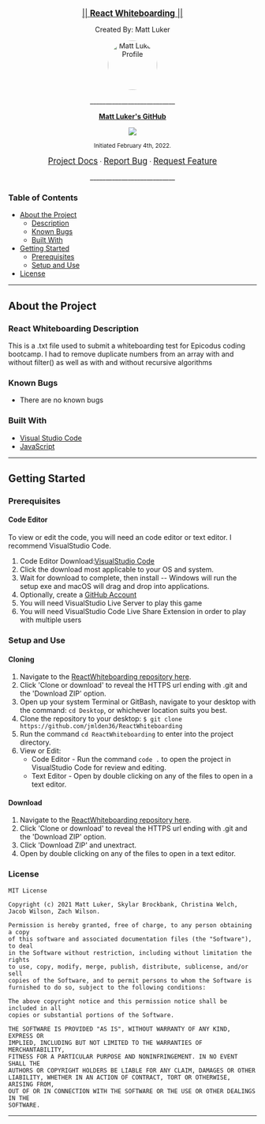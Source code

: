 <br>
<p align="center">
  <u><big>|| <b>React Whiteboarding</b> ||</big></u>
</p>
<p align="center">Created By: Matt Luker
</p>
<p align="center">
    <!-- Matt Avatar/Logo -->
    <a href="https://github.com/jmlden36">
        <img src="https://avatars.githubusercontent.com/u/90112126?v=4" alt= "Matt Luker Profile" width="100" height="100" style="border-radius:50%">
    </a>
    <p align="center">
      ___________________________
    </p>
    <!-- GitHub Link -->
    <!-- Matt-->
    <p align="center">
        <a href="https://github.com/jmlden36">
            <strong>Matt Luker's GitHub</strong>
        </a>
    </p>
    <p align="center">
        <a href="https://www.linkedin.com/in/james-matt-luker/">
            <img src="https://img.shields.io/badge/-LinkedIn-black.svg?style=plastic&logo=linkedin&colorB=2867B2">
        </a>
    </p>         
</p>

<p align="center">
  <small>Initiated February 4th, 2022.</small>
</p>

<!-- Project Links -->
<p align="center">
    <a href="https://github.com/jmlden36/ReactWhiteboarding#readme"><big>Project Docs</big></a> ·
    <a href="https://github.com/jmlden36/ReactWhiteboarding/issues"><big>Report Bug</big></a> ·
    <a href="https://github.com/jmlden36/ReactWhiteboarding/issues"><big>Request Feature</big></a>
</p>
<p align="center">
___________________________
</p>

### Table of Contents
* <a href="#-about-the-project">About the Project</a>
    * <a href="#-description">Description</a>
    * <a href="#-known-bugs">Known Bugs</a>
    * <a href="#-built-with">Built With</a>
* <a href="#-getting-started">Getting Started</a>
    * <a href="#-prerequisites">Prerequisites</a>
    * <a href="#-setup-and-use">Setup and Use</a>
* <a href="#-license">License</a>
    

___________________________


## About the Project

### React Whiteboarding Description
This is a .txt file used to submit a whiteboarding test for Epicodus coding bootcamp.  I had to remove duplicate numbers from an array with and without filter() as well as with and without recursive algorithms

### Known Bugs

* There are no known bugs

### Built With
* [Visual Studio Code](https://code.visualstudio.com/)
* [JavaScript](https://www.javascript.com/)


___________________________


## Getting Started

### Prerequisites

#### Code Editor

  To view or edit the code, you will need an code editor or text editor. I recommend VisualStudio Code.

  1) Code Editor Download:[VisualStudio Code](https://code.visualstudio.com/)
  2) Click the download most applicable to your OS and system.
  3) Wait for download to complete, then install -- Windows will run the setup exe and macOS will drag and drop into applications.
  4) Optionally, create a [GitHub Account](https://github.com)
  5) You will need VisualStudio Live Server to play this game
  6) You will need VisualStudio Code Live Share Extension in order to play with multiple users

### Setup and Use

  #### Cloning

  1) Navigate to the [ReactWhiteboarding repository here](https://github.com/jmlden36/ReactWhiteboarding).
  2) Click 'Clone or download' to reveal the HTTPS url ending with .git and the 'Download ZIP' option.
  3) Open up your system Terminal or GitBash, navigate to your desktop with the command: `cd Desktop`, or whichever location suits you best.
  4) Clone the repository to your desktop: `$ git clone https://github.com/jmlden36/ReactWhiteboarding`
  5) Run the command `cd ReactWhiteboarding` to enter into the project directory.
  6) View or Edit:
      * Code Editor - Run the command `code .` to open the project in VisualStudio Code for review and editing.
      * Text Editor - Open by double clicking on any of the files to open in a text editor.

  #### Download

  1) Navigate to the [ReactWhiteboarding repository here](https://github.com/jmlden36/ReactWhiteboarding).
  2) Click 'Clone or download' to reveal the HTTPS url ending with .git and the 'Download ZIP' option.
  3) Click 'Download ZIP' and unextract.
  4) Open by double clicking on any of the files to open in a text editor.

### License

```
MIT License

Copyright (c) 2021 Matt Luker, Skylar Brockbank, Christina Welch, Jacob Wilson, Zach Wilson.

Permission is hereby granted, free of charge, to any person obtaining a copy
of this software and associated documentation files (the "Software"), to deal
in the Software without restriction, including without limitation the rights
to use, copy, modify, merge, publish, distribute, sublicense, and/or sell
copies of the Software, and to permit persons to whom the Software is
furnished to do so, subject to the following conditions:

The above copyright notice and this permission notice shall be included in all
copies or substantial portions of the Software.

THE SOFTWARE IS PROVIDED "AS IS", WITHOUT WARRANTY OF ANY KIND, EXPRESS OR
IMPLIED, INCLUDING BUT NOT LIMITED TO THE WARRANTIES OF MERCHANTABILITY,
FITNESS FOR A PARTICULAR PURPOSE AND NONINFRINGEMENT. IN NO EVENT SHALL THE
AUTHORS OR COPYRIGHT HOLDERS BE LIABLE FOR ANY CLAIM, DAMAGES OR OTHER
LIABILITY, WHETHER IN AN ACTION OF CONTRACT, TORT OR OTHERWISE, ARISING FROM,
OUT OF OR IN CONNECTION WITH THE SOFTWARE OR THE USE OR OTHER DEALINGS IN THE
SOFTWARE.
```
___________________________
